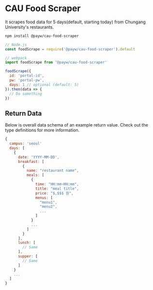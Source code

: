 # CAU Food Scraper

It scrapes food data for 5 days(default, starting today) from Chungang University's restaurants.

```zsh
npm install @payw/cau-food-scraper
```

```js
// Node.js
const foodScrape = require('@payw/cau-food-scraper').default

// webpack
import foodScrape from '@payw/cau-food-scraper'

foodScrape({
  id: 'portal-id',
  pw: 'portal-pw',
  days: 1 // optional (default: 5)
}).then(data => {
  // Do something
})
```

## Return Data

Below is overall data schema of an example return value. Check out the type definitions for more information.

```js
{
  campus: 'seoul'
  days: [
    {
      date: 'YYYY-MM-DD',
      breakfast: [
        {
          name: "restaurant name",
          meals: [
            {
              time: "HH:mm~HH:mm",
              title: "meal title",
              price: "$,$$$ 원",
              menus: [
                "menu1",
                "menu2",
                ...
              ]
            }
            ...
          ]
        }
      ],
      lunch: [
        // Same
      ],
      supper: [
        // Same
      ]
    }
    ...
  ]
}
```
